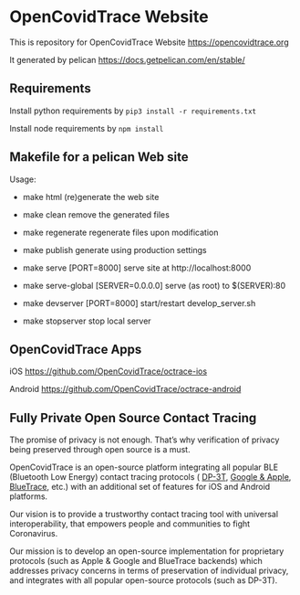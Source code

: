 # OpenCovidTrace Website

This is repository for OpenCovidTrace Website https://opencovidtrace.org

It generated by pelican https://docs.getpelican.com/en/stable/

## Requirements

Install python requirements by `pip3 install -r requirements.txt`

Install node requirements by `npm install`

## Makefile for a pelican Web site

Usage:

   - make html                           (re)generate the web site
   
   - make clean                          remove the generated files
   
   - make regenerate                     regenerate files upon modification
   
   - make publish                        generate using production settings
   
   - make serve [PORT=8000]              serve site at http://localhost:8000
   
   - make serve-global [SERVER=0.0.0.0]  serve (as root) to $(SERVER):80
   
   - make devserver [PORT=8000]          start/restart develop_server.sh
   
   - make stopserver                     stop local server


## OpenCovidTrace Apps

iOS https://github.com/OpenCovidTrace/octrace-ios

Android https://github.com/OpenCovidTrace/octrace-android

## Fully Private Open Source Contact Tracing
The promise of privacy is not enough. That’s why verification of privacy being preserved through open source is a must.


OpenCovidTrace is an open-source platform integrating all popular BLE  (Bluetooth Low Energy) contact tracing protocols ( [DP-3T](https://github.com/DP-3T), [Google & Apple](https://www.apple.com/covid19/contacttracing), [BlueTrace](https://github.com/opentrace-community), etc.) with an additional set of features for iOS and Android platforms.


Our vision is to provide a trustworthy contact tracing tool with universal interoperability, that empowers people and communities to fight Coronavirus.


Our mission is to develop an open-source implementation for proprietary protocols (such as Apple & Google and BlueTrace backends) which addresses privacy concerns in terms of preservation of individual privacy, and integrates with all popular open-source protocols (such as DP-3T).
